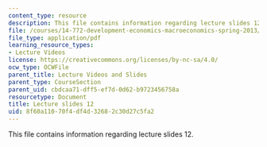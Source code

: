 ```yaml
---
content_type: resource
description: This file contains information regarding lecture slides 12.
file: /courses/14-772-development-economics-macroeconomics-spring-2013/8f60a11070f4df4d32682c30d27c5fa2_MIT14_772S13_lecture12.pdf
file_type: application/pdf
learning_resource_types:
- Lecture Videos
license: https://creativecommons.org/licenses/by-nc-sa/4.0/
ocw_type: OCWFile
parent_title: Lecture Videos and Slides
parent_type: CourseSection
parent_uid: cbdcaa71-dff5-ef7d-0d62-b9723456758a
resourcetype: Document
title: Lecture slides 12
uid: 8f60a110-70f4-df4d-3268-2c30d27c5fa2
---
```

This file contains information regarding lecture slides 12.